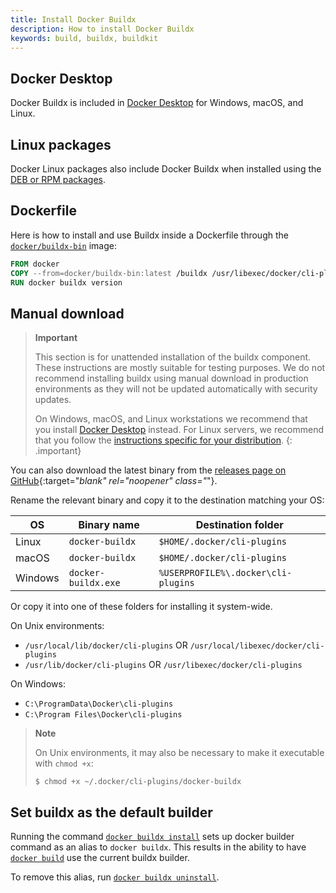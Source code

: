 ```yaml
---
title: Install Docker Buildx
description: How to install Docker Buildx
keywords: build, buildx, buildkit
---
```


## Docker Desktop

Docker Buildx is included in [Docker Desktop](../../desktop/index.md) for
Windows, macOS, and Linux.

## Linux packages

Docker Linux packages also include Docker Buildx when installed using the
[DEB or RPM packages](../../engine/install/index.md).

## Dockerfile

Here is how to install and use Buildx inside a Dockerfile through the
[`docker/buildx-bin`](https://hub.docker.com/r/docker/buildx-bin) image:

```dockerfile
FROM docker
COPY --from=docker/buildx-bin:latest /buildx /usr/libexec/docker/cli-plugins/docker-buildx
RUN docker buildx version
```

## Manual download

> **Important**
>
> This section is for unattended installation of the buildx component. These
> instructions are mostly suitable for testing purposes. We do not recommend
> installing buildx using manual download in production environments as they
> will not be updated automatically with security updates.
>
> On Windows, macOS, and Linux workstations we recommend that you install
> [Docker Desktop](../../desktop/index.md) instead. For Linux servers, we recommend
> that you follow the [instructions specific for your distribution](#linux-packages).
{: .important}

You can also download the latest binary from the [releases page on GitHub](https://github.com/docker/buildx/releases/latest){:target="_blank" rel="noopener" class="_"}.

Rename the relevant binary and copy it to the destination matching your OS:

| OS       | Binary name          | Destination folder                         |
|----------|----------------------|--------------------------------------------|
| Linux    | `docker-buildx`      | `$HOME/.docker/cli-plugins`                |
| macOS    | `docker-buildx`      | `$HOME/.docker/cli-plugins`                |
| Windows  | `docker-buildx.exe`  | `%USERPROFILE%\.docker\cli-plugins`        |

Or copy it into one of these folders for installing it system-wide.

On Unix environments:

* `/usr/local/lib/docker/cli-plugins` OR `/usr/local/libexec/docker/cli-plugins`
* `/usr/lib/docker/cli-plugins` OR `/usr/libexec/docker/cli-plugins`

On Windows:

* `C:\ProgramData\Docker\cli-plugins`
* `C:\Program Files\Docker\cli-plugins`

> **Note**
>
> On Unix environments, it may also be necessary to make it executable with `chmod +x`:
> ```shell
> $ chmod +x ~/.docker/cli-plugins/docker-buildx
> ```

## Set buildx as the default builder

Running the command [`docker buildx install`](../../engine/reference/commandline/buildx_install.md)
sets up docker builder command as an alias to `docker buildx`. This results in
the ability to have [`docker build`](../../engine/reference/commandline/build.md)
use the current buildx builder.

To remove this alias, run [`docker buildx uninstall`](../../engine/reference/commandline/buildx_uninstall.md).